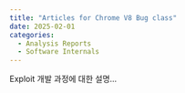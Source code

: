 ```yaml
---
title: "Articles for Chrome V8 Bug class"
date: 2025-02-01
categories:
  - Analysis Reports
  - Software Internals
---
```

Exploit 개발 과정에 대한 설명...
